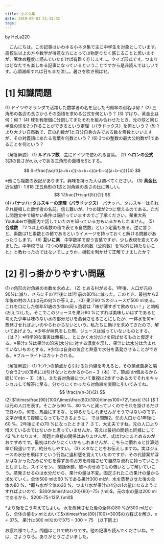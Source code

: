 ```yaml
---

title: 小ネタ集
date: 2019-09-03 21:43:02
tags:
---
```

$\newcommand{\ml}{\mathrm{ml}}$
by HeLa220

　こんにちは。この記事はいわゆる小ネタ集で主に中学生を対象としています。高校生以上の方や数学が得意な方にとっては物足りなく感じることと思いますが、箸休め程度に読んでいただけば有難く存じます…。クイズ形式です。つまりはどなたでも楽しめる記事になっているということですから是非読んでほしいです。心頭滅却すれば日もまた涼し。暑さを吹き飛ばせ。

# [1] 知識問題

(1) ドイツやオランダで活躍した数学者の名を冠した円周率の別名は何？
(2) 三角形の各辺の長さからその面積を求める公式を何という？
(3) ずばり、黄金比は何：何？
(4) 球を有限個に分割してまたそれを組み合わせたとき、元の球と同じ半径の球を2つ作ることができるという定理（パラドックス）を何という？
(5) 1より大きい自然数で、正の約数が1と自分自身のみである数を素数といいますが、その対義語にあたる言葉を何数という？
(6) 2つの整数の最大公約数が1であることを何という？

〈解答解説〉
(1) **ルドルフ数**　主にドイツで使われる言葉。
(2) **ヘロンの公式**　$3$辺の長さが$a,\ b,\ c$である三角形の面積を$S$とする。

$$
S=\frac{\sqrt{(a+b+c)(-a+b+c)(a-b+c)(a+b-c)}}{4}
$$

※他にも複数の表記があります。興味を持った人は調べてください。
(3) **黄金比**　近似値$1:1.618$ 正五角形の1辺と対角線の長さの比に等しい。
$$
1:\frac{1+\sqrt{5}}{2}
$$
(4) **バナッハ=タルスキーの定理（パラドックス）**　バナッハ、タルスキーはそれぞれ提唱した数学者の名前。信じ難いが、1つの球が2つに増えるのである。ただし問題文中で細かい条件は端折っていますのでご了承ください。某東大系Youtuberが動画内で話していたのを知っている方もいるかもしれません。
(5) **合成数**　『2つ以上の素数の積で表せる自然数』という定義もある。逆に言うと、素数は1と素数との積であるというイメージを持っておくと解ける問題があったりします。
(6) **互いに素**　中学数学で習う言葉ですが、少し表現を変えてみました。中学校では『2つの整数が共通の約数（公約数）を1以外に持たないこと』と教わったのではないでしょうか。機転を利かせて正解できましたか？

# [2] 引っ掛かりやすい問題
(1) $n$角形の対角線の本数を求めよ。
(2) とある村がある。1年後、人口が元の90%に減り、さらにその1年後には1年前の80%に減った。このとき、最初から2年後の村の人口は元の何%か答えよ。
(3) 果汁60 %のジュースが500 mlある。これを口にした御年51歳の少年ｍ岡ｓ造君は「味が薄すぎて飲めない！」と嗚咽(おえつ)した。そこでこのジュースを果汁80 %にすれば美味しいはずであると考えた少年は味のない水の部分だけを蒸発させることにしたが、一体水を何ml蒸発させればよいのやらわからないという。私たちに助けを求めてきたので、解いてあげよう。※少年が味見をした際、ジュースは減っていないものとする。（は？）※科学的な事実は無視し、とにかく水分だけを飛ばせるものと仮定する。※果汁$x$ %は果汁の溶液(水分)に対する濃度を示し、果汁には水分は含まれていないものとする。※少年は自身の気合と熱意で水分を蒸発させることができる。※ブルーライトはカットされる。

〈解答解説〉
(1) 1つ1つの頂点から引ける対角線を考えると、その頂点自身と隣り合う2つの頂点には引けないとわかるから$n-3$（本）で、頂点は$n$個あるから総じて$n(n-3)$（本）。また各対角線について重複は2本ずつあるのでそれをキャンセルして解答に至る。分かりにくかったら対角線を実際に引いてみてね。
$$
\frac{n(n-3)}{2}
$$
(2) $1\times\frac{90}{100}\times\frac{80}{100}\times100=72\ \text{ (%) }$
1は元の人口を表す。そこから90 %、80 %へと減っていくのでそれを掛けるだけで終わり。何を、馬鹿にするな、と仰るかもしれませんがそうではないのです。文字が増えて複雑になってもできるように。
では問題2。元の人口から1年後に60 %、2年後にその70 %になったときは？
さて、大丈夫ですね。元の人口より増えているのではないかと思っていませんか。答えは最初の問題と同様にして42 %となります。
問題と直接の関係はありませんが、式は1つにまとめるのがおすすめです。最初はわかりにくいかもしれませんが、こちらに慣れると計算効率が段違いです。約分もしやすい。
(3) メタなことをお伝えしますね。実はジュースの水分を飛ばすという行為に違和感を覚えていたのですが、その代替案が浮かばなかったためにやむを得ずあのお方を降臨させて自然な流れに持っていこうとしました。スイマセン。
閑話休題、彼へのせめてもの償いとして解いていこう。蒸発させるのは水分だから、果汁の量は不変。固定されたこの果汁の量から求めていく。全体500 mlの60 %である果汁300 mlが、水を蒸発させた後の全体の80 %、\*即ち水が全体の20 %、つまり水が果汁の4分の1の量になるようにすればよいので、$300\times\frac{20}{80}=75\ (\ml)$。元の水の量は200 mlであるから、$200-75=125\ (\ml)$

\*より後をこう考えてもよい。
水を蒸発させた後の全体の80 %が300 mlだから、全体の量を$x$ mlとおいて$x\times\frac{80}{100}=300$の方程式を解き、$x=375$。
果汁は300 mlなので$375-300=75$　(以下同上)

お疲れ様でした。問題はこれで終わりです。他の記事も読んでくださいね。では、さようなら。ありがとうございました。
